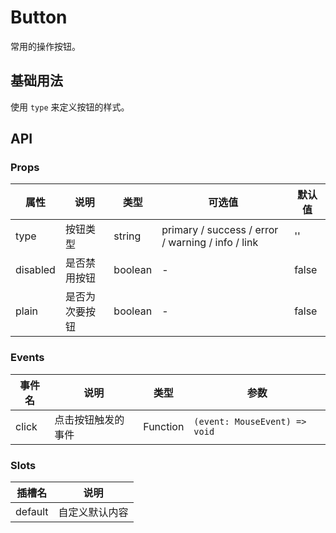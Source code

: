 # Button

常用的操作按钮。

## 基础用法

使用 `type` 来定义按钮的样式。

## API

### Props

| 属性              | 说明                             | 类型 | 可选值           | 默认值        |
| ----------------- | -------------------------------- | --------------- | ------ | ------ |
| type            | 按钮类型           | string   | primary / success / error / warning / info / link        | '' |
| disabled | 是否禁用按钮 | boolean | - | false    |
| plain | 是否为次要按钮 | boolean | - | false    |


### Events

| 事件名 | 说明               | 类型            |  参数          |
| ------ | ------------------ | ------------------ |  ---------------- |
| click  | 点击按钮触发的事件 | Function | `(event: MouseEvent) => void` | `(event: MouseEvent) => void` |

### Slots

| 插槽名  | 说明           |
| ------- | -------------- |
| default | 自定义默认内容 |

